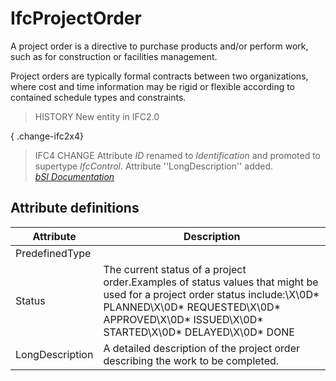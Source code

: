IfcProjectOrder
===============
A project order is a directive to purchase products and/or perform work, such
as for construction or facilities management.  
  
Project orders are typically formal contracts between two organizations, where
cost and time information may be rigid or flexible according to contained
schedule types and constraints.  
  
> HISTORY  New entity in IFC2.0  
  
{ .change-ifc2x4}  
> IFC4 CHANGE  Attribute _ID_ renamed to _Identification_ and promoted to
> supertype _IfcControl_. Attribute ''LongDescription'' added.  
[ _bSI
Documentation_](https://standards.buildingsmart.org/IFC/DEV/IFC4_2/FINAL/HTML/schema/ifcsharedmgmtelements/lexical/ifcprojectorder.htm)


Attribute definitions
---------------------
| Attribute       | Description                                                                                                                                                                                                             |
|-----------------|-------------------------------------------------------------------------------------------------------------------------------------------------------------------------------------------------------------------------|
| PredefinedType  |                                                                                                                                                                                                                         |
| Status          | The current status of a project order.Examples of status values that might be used for a project order status include:\X\0D* PLANNED\X\0D* REQUESTED\X\0D* APPROVED\X\0D* ISSUED\X\0D* STARTED\X\0D* DELAYED\X\0D* DONE |
| LongDescription | A detailed description of the project order describing the work to be completed.                                                                                                                                        |


